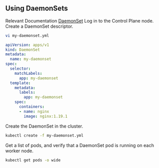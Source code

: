 ## Using DaemonSets
Relevant Documentation
[DaemonSet](https://kubernetes.io/docs/concepts/workloads/controllers/daemonset/)
Log in to the Control Plane node.
Create a DaemonSet descriptor.
```bash
vi my-daemonset.yml
```
```yaml
apiVersion: apps/v1
kind: DaemonSet
metadata:
  name: my-daemonset
spec:
  selector:
    matchLabels:
      app: my-daemonset
  template:
    metadata:
      labels:
        app: my-daemonset
    spec:
      containers:
      - name: nginx
        image: nginx:1.19.1
```

Create the DaemonSet in the cluster.
```bash
kubectl create -f my-daemonset.yml
```
Get a list of pods, and verify that a DaemonSet pod is running on each worker node.
```bash
kubectl get pods -o wide
```
